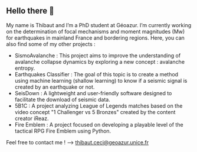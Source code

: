 ## Hello there 👋

My name is Thibaut and I’m a PhD student at Géoazur. I’m currently working on the determination of focal mechanisms and moment magnitudes (Mw) for earthquakes in mainland France and bordering regions.
Here, you can also find some of my other projects :

- SismoAvalanche : This project aims to improve the understanding of avalanche collapse dynamics by exploring a new concept : avalanche entropy.
- Earthquakes Classifier : The goal of this topic is to create a method using machine learning (shallow learning) to know if a seismic signal is created by an earthquake or not.
- SeisDown : A lightweight and user-friendly software designed to facilitate the download of seismic data.
- 5B1C : A project analyzing League of Legends matches based on the video concept "1 Challenger vs 5 Bronzes" created by the content creator iReaz.
- Fire Emblem : A project focused on developing a playable level of the tactical RPG Fire Emblem using Python.

Feel free to contact me ! --> thibaut.ceci@geoazur.unice.fr
